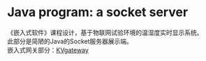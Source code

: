   
# Java program: a socket server
《嵌入式软件》课程设计，基于物联网试验环境的温湿度实时显示系统。  
此部分是简陋的Java的Socket服务器展示端。  
嵌入式网关部分：[KVgateway](https://github.com/KevinBetterQ/KVgateway)
